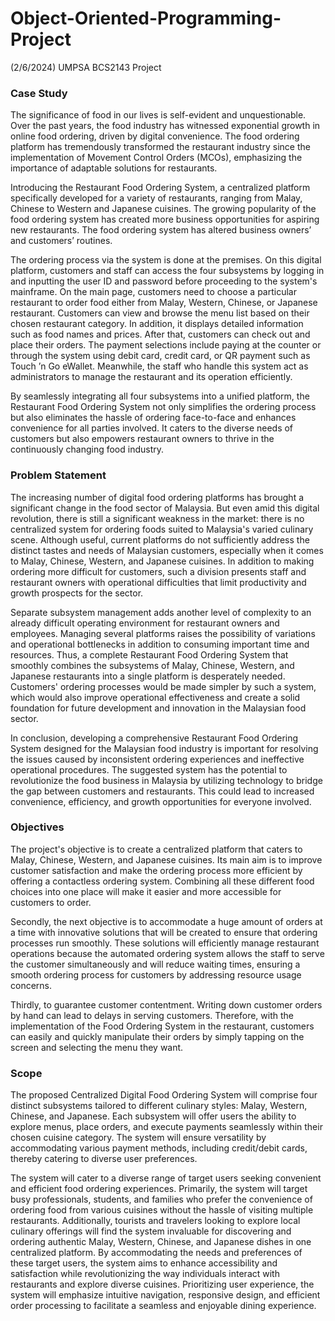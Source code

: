 # Object-Oriented-Programming-Project
(2/6/2024) UMPSA BCS2143 Project 


### Case Study
The significance of food in our lives is self-evident and unquestionable. Over the past years, the food industry has witnessed exponential growth in online food ordering, driven by digital convenience. The food ordering platform has tremendously transformed the restaurant industry since the implementation of Movement Control Orders (MCOs), emphasizing the importance of adaptable solutions for restaurants. 

Introducing the Restaurant Food Ordering System, a centralized platform specifically developed for a variety of restaurants, ranging from Malay, Chinese to Western and Japanese cuisines. The growing popularity of the food ordering system has created more business opportunities for aspiring new restaurants. The food ordering system has altered business owners’ and customers’ routines. 

The ordering process via the system is done at the premises. On this digital platform, customers and staff can access the four subsystems by logging in and inputting the user ID and password before proceeding to the system's mainframe. On the main page, customers need to choose a particular restaurant to order food either from Malay, Western, Chinese, or Japanese restaurant. Customers can view and browse the menu list based on their chosen restaurant category. In addition, it displays detailed information such as food names and prices. After that, customers can check out and place their orders. The payment selections include paying at the counter or through the system using debit card, credit card, or QR payment such as Touch ’n Go eWallet. Meanwhile, the staff who handle this system act as administrators to manage the restaurant and its operation efficiently. 

By seamlessly integrating all four subsystems into a unified platform, the Restaurant Food Ordering System not only simplifies the ordering process but also eliminates the hassle of ordering face-to-face and enhances convenience for all parties involved. It caters to the diverse needs of customers but also empowers restaurant owners to thrive in the continuously changing food industry.


### Problem Statement
The increasing number of digital food ordering platforms has brought a significant change in the food sector of Malaysia. But even amid this digital revolution, there is still a significant weakness in the market: there is no centralized system for ordering foods suited to Malaysia's varied culinary scene. Although useful, current platforms do not sufficiently address the distinct tastes and needs of Malaysian customers, especially when it comes to Malay, Chinese, Western, and Japanese cuisines. In addition to making ordering more difficult for customers, such a division presents staff and restaurant owners with operational difficulties that limit productivity and growth prospects for the sector.

Separate subsystem management adds another level of complexity to an already difficult operating environment for restaurant owners and employees. Managing several platforms raises the possibility of variations and operational bottlenecks in addition to consuming important time and resources. Thus, a complete Restaurant Food Ordering System that smoothly combines the subsystems of Malay, Chinese, Western, and Japanese restaurants into a single platform is desperately needed. Customers' ordering processes would be made simpler by such a system, which would also improve operational effectiveness and create a solid foundation for future development and innovation in the Malaysian food sector.

In conclusion, developing a comprehensive Restaurant Food Ordering System designed for the Malaysian food industry is important for resolving the issues caused by inconsistent ordering experiences and ineffective operational procedures. The suggested system has the potential to revolutionize the food business in Malaysia by utilizing technology to bridge the gap between customers and restaurants. This could lead to increased convenience, efficiency, and growth opportunities for everyone involved.


### Objectives
The project's objective is to create a centralized platform that caters to Malay, Chinese, Western, and Japanese cuisines. Its main aim is to improve customer satisfaction and make the ordering process more efficient by offering a contactless ordering system. Combining all these different food choices into one place will make it easier and more accessible for customers to order.

Secondly, the next objective is to accommodate a huge amount of orders at a time with innovative solutions that will be created to ensure that ordering processes run smoothly. These solutions will efficiently manage restaurant operations because the automated ordering system allows the staff to serve the customer simultaneously and will reduce waiting times, ensuring a smooth ordering process for customers by addressing resource usage concerns.

Thirdly, to guarantee customer contentment. Writing down customer orders by hand can lead to delays in serving customers. Therefore, with the implementation of the Food Ordering System in the restaurant, customers can easily and quickly manipulate their orders by simply tapping on the screen and selecting the menu they want.


### Scope
The proposed Centralized Digital Food Ordering System will comprise four distinct subsystems tailored to different culinary styles: Malay, Western, Chinese, and Japanese. Each subsystem will offer users the ability to explore menus, place orders, and execute payments seamlessly within their chosen cuisine category. The system will ensure versatility by accommodating various payment methods, including credit/debit cards, thereby catering to diverse user preferences. 

The system will cater to a diverse range of target users seeking convenient and efficient food ordering experiences. Primarily, the system will target busy professionals, students, and families who prefer the convenience of ordering food from various cuisines without the hassle of visiting multiple restaurants. Additionally, tourists and travelers looking to explore local culinary offerings will find the system invaluable for discovering and ordering authentic Malay, Western, Chinese, and Japanese dishes in one centralized platform. By accommodating the needs and preferences of these target users, the system aims to enhance accessibility and satisfaction while revolutionizing the way individuals interact with restaurants and explore diverse cuisines. Prioritizing user experience, the system will emphasize intuitive navigation, responsive design, and efficient order processing to facilitate a seamless and enjoyable dining experience. 




